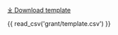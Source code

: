 [⤓ Download template](https://github.com/mc2-center/data-models/raw/main/templates/GrantView.xlsx)

{{ read_csv('grant/template.csv') }}
